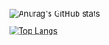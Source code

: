 ![Anurag's GitHub stats](https://github-readme-stats.vercel.app/api?username=yamagami2211&count_private=true&show_icons=true&theme=cobalt)

[![Top Langs](https://github-readme-stats.vercel.app/api/top-langs/?username=yamagami2211)](https://github.com/anuraghazra/github-readme-stats)

